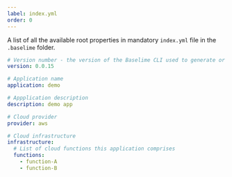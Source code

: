 ```yaml
---
label: index.yml
order: 0
---
```


A list of all the available root properties in mandatory `index.yml` file in the `.baselime` folder.

```yaml # :icon-code: .baselime/index.yml
# Version number - the version of the Baselime CLI used to generate or deploy this file
version: 0.0.15

# Application name
application: demo

# Appplication description
description: demo app

# Cloud provider
provider: aws

# Cloud infrastructure
infrastructure:
  # List of cloud functions this application comprises
  functions:
    - function-A
    - function-B
```

